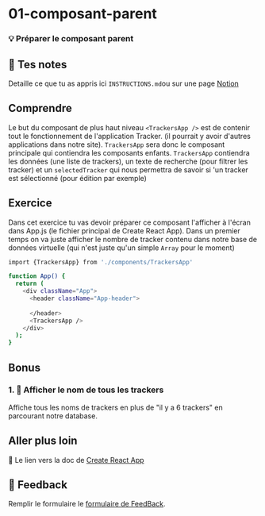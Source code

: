 # 01-composant-parent
### 💡 Préparer le composant parent

## 📝 Tes notes

Detaille ce que tu as appris ici `INSTRUCTIONS.md`ou sur une page [Notion](https://go.mikecodeur.com/course-notes-template)

## Comprendre

Le but du composant de plus haut niveau `<TrackersApp />` est de contenir tout le fonctionnement de l'application Tracker. (il pourrait y avoir d'autres applications dans notre site). `TrackersApp` sera donc le composant principale qui contiendra les composants enfants. `TrackersApp` contiendra les données (une liste de trackers), un texte de recherche (pour filtrer les tracker) et un `selectedTracker` qui nous permettra de savoir si 'un tracker est sélectionné (pour édition par exemple)

## Exercice

Dans cet exercice tu vas devoir préparer ce composant l'afficher à l'écran dans App.js (le fichier principal de Create React App). Dans un premier temps on va juste afficher le nombre de tracker contenu dans notre base de données virtuelle (qui n'est juste qu'un simple `Array` pour le moment)

```bash
import {TrackersApp} from './components/TrackersApp'

function App() {
  return (
    <div className="App">
      <header className="App-header">
       
      </header>
      <TrackersApp />
    </div>
  );
}
```

## Bonus

### 1. 🚀 Afficher le nom de tous les trackers

Affiche tous les noms de trackers en plus de "il y a 6 trackers" en parcourant notre database.

## Aller plus loin

📑 Le lien vers la doc de [Create React App](https://reactjs.org/docs/create-a-new-react-app.html) 

## 🐜 Feedback

Remplir le formulaire le [formulaire de FeedBack](https://go.mikecodeur.com/cours-react-avis).